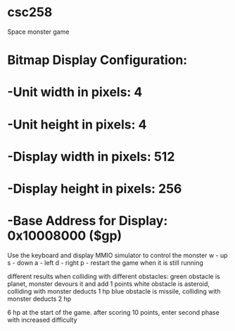 # csc258
Space monster game
# Bitmap Display Configuration:
# -Unit width in pixels: 4
# -Unit height in pixels: 4
# -Display width in pixels: 512
# -Display height in pixels: 256
# -Base Address for Display: 0x10008000 ($gp)

Use the keyboard and display MMIO simulator to control the monster
w - up
s - down
a - left
d - right
p - restart the game when it is still running 

different results when colliding with different obstacles:
green obstacle is planet, monster devours it and add 1 points
white obstacle is asteroid, colliding with monster deducts 1 hp
blue obstacle is missile, colliding with monster deducts 2 hp

6 hp at the start of the game.
after scoring 10 points, enter second phase with increased difficulty

